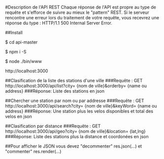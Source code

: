 
#Description de l'API REST
Chaque réponse de l'API est propre au type de requête et s'efforce de suivre au mieux le "pattern" REST. Si le serveur rencontre une erreur lors du traitement de votre requête, vous recevrez une réponse du type : HTTP/1.1 500 Internal Server Error. 

##Install

$ cd api-master

$ npm i -S

$ node ./bin/www

http://localhost:3000

##Clasification de la liste des stations d'une ville 
###Requête :
GET http://localhost:3000/api/list?city= {nom de ville}&orderby= {name ou address}
###Réponse:
Liste des stations en json

##Chercher une station par nom ou par addresse 
###Requête :
GET http://localhost:3000/api/search?city= {nom de ville}&keyWord= {name ou address}
###Réponse:
Une station plus les velos disponibles et total des velos en json

##Clasification par distance 
###Requête :
GET http://localhost:3000/api/geo?city= {nom de ville}&location= {lat,lng}
###Réponse:
Liste des stations plus la distance et coordonées en json


##Pour afficher le JSON vous devez "decommenter" res.json(...) et "commenter" res.render(...) 

